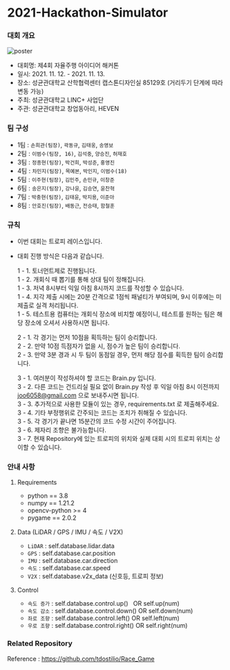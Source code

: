 # 2021-Hackathon-Simulator

### 대회 개요
![poster](https://user-images.githubusercontent.com/75441733/140630071-08070e02-4f25-4715-bc98-1a9ce6836db3.jpg)
* 대회명: 제4회 자율주행 아이디어 해커톤
* 일시: 2021. 11. 12. - 2021. 11. 13.
* 장소: 성균관대학교 산학협력센터 캡스톤디자인실 85129호 (거리두기 단계에 따라 변동 가능)
* 주최: 성균관대학교 LINC+ 사업단
* 주관: 성균관대학교 창업동아리, HEVEN


### 팀 구성
- 1팀 : `손희관(팀장)`, `곽동규`, `김태웅`, `송영보`
- 2팀 : `이범수(팀장, 16)`, `김석중`, `양승진`, `허재호`
- 3팀 : `정종현(팀장)`, `박건희`, `박성준`, `홍영진`
- 4팀 : `차민지(팀장)`, `목예본`, `박인지`, `이범수(18)`
- 5팀 : `이주현(팀장)`, `김민주`, `손민규`, `이창준`
- 6팀 : `송은지(팀장)`, `강나윤`, `김승연`, `윤찬혁`
- 7팀 : `박충현(팀장)`, `김태윤`, `박지용`, `이준아`
- 8팀 : `안호진(팀장)`, `배동근`, `전승태`, `함철훈`


### 규칙
- 이번 대회는 트로피 레이스입니다.
- 대회 진행 방식은 다음과 같습니다.


    1 - 1. 토너먼트제로 진행됩니다.   
    1 - 2. 개회식 때 뽑기를 통해 상대 팀이 정해집니다.   
    1 - 3. 저녁 8시부터 익일 아침 8시까지 코드를 작성할 수 있습니다.   
    1 - 4. 지각 제출 시에는 20분 간격으로 1점씩 패널티가 부여되며, 9시 이후에는 미제출로 실격 처리됩니다.   
    1 - 5. 테스트용 컴퓨터는 개회식 장소에 비치할 예정이니, 테스트를 원하는 팀은 해당 장소에 오셔서 사용하시면 됩니다.   


    2 - 1. 각 경기는 먼저 10점을 획득하는 팀이 승리합니다.   
    2 - 2. 만약 10점 득점자가 없을 시, 점수가 높은 팀이 승리합니다.   
    2 - 3. 만약 3분 경과 시 두 팀이 동점일 경우, 먼저 해당 점수를 획득한 팀이 승리합니다.   
    
    
    3 - 1. 여러분이 작성하셔야 할 코드는 Brain.py 입니다.   
    3 - 2. 다른 코드는 건드리실 필요 없이 Brain.py 작성 후 익일 아침 8시 이전까지 joo6058@gmail.com 으로 보내주시면 됩니다.   
    3 - 3. 추가적으로 사용한 모듈이 있는 경우, requirements.txt 로 제출해주세요.   
    3 - 4. 기타 부정행위로 간주되는 코드는 조치가 취해질 수 있습니다.   
    3 - 5. 각 경기가 끝나면 15분간의 코드 수정 시간이 주어집니다.   
    3 - 6. 제자리 조향은 불가능합니다.   
    3 - 7. 현재 Repository에 있는 트로피의 위치와 실제 대회 시의 트로피 위치는 상이할 수 있습니다.   
    

### 안내 사항


1. Requirements   
    - python == 3.8
    - numpy == 1.21.2
    - opencv-python >= 4
    - pygame == 2.0.2


2. Data (LiDAR / GPS / IMU / 속도 / V2X)   
    - `LiDAR` : self.database.lidar.data
    - `GPS` : self.database.car.position
    - `IMU` : self.database.car.direction
    - `속도` : self.database.car.speed
    - `V2X` : self.database.v2x_data (신호등, 트로피 정보)


3. Control   
    - `속도 증가` : self.database.control.up() &nbsp;   OR    self.up(num)
    - `속도 감소` : self.database.control.down()    OR    self.down(num)
    - `좌로 조향` : self.database.control.left()    OR    self.left(num)
    - `우로 조향` : self.database.control.right()    OR    self.right(num)


### Related Repository
Reference : https://github.com/tdostilio/Race_Game

